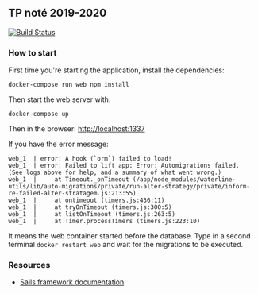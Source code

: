 ## TP noté 2019-2020

[![Build Status](https://travis-ci.com/MaximeZumstein/tp-2019-2020.svg?branch=master)](https://travis-ci.com/MaximeZumstein/tp-2019-2020)

### How to start

First time you're starting the application, install the dependencies:

```
docker-compose run web npm install
```

Then start the web server with:

```
docker-compose up
```

Then in the browser: [http://localhost:1337](http://localhost:1337)

If you have the error message:

```text
web_1  | error: A hook (`orm`) failed to load!
web_1  | error: Failed to lift app: Error: Automigrations failed.  (See logs above for help, and a summary of what went wrong.)
web_1  |     at Timeout._onTimeout (/app/node_modules/waterline-utils/lib/auto-migrations/private/run-alter-strategy/private/inform-re-failed-alter-stratagem.js:213:55)
web_1  |     at ontimeout (timers.js:436:11)
web_1  |     at tryOnTimeout (timers.js:300:5)
web_1  |     at listOnTimeout (timers.js:263:5)
web_1  |     at Timer.processTimers (timers.js:223:10)
```

It means the web container started before the database. Type in a second
terminal `docker restart web` and wait for the migrations to be executed.

### Resources

+ [Sails framework documentation](https://sailsjs.com/get-started)
